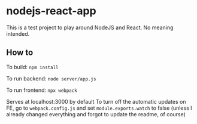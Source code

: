 # nodejs-react-app

This is a test project to play around NodeJS and React. No meaning intended.

## How to 

To build:
`npm install`

To run backend:
`node server/app.js`

To run frontend:
`npx webpack`

Serves at localhost:3000 by default
To turn off the automatic updates on FE, go to `webpack.config.js` and set `module.exports.watch` to false (unless I already changed everything and forgot to update the readme, of course)

